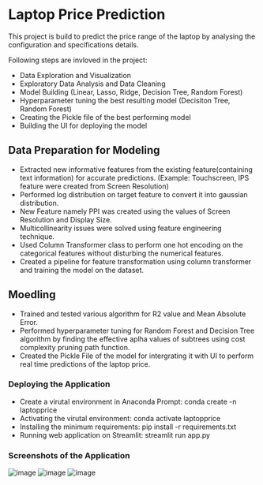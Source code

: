 # Laptop Price Prediction

This project is build to predict the price range of the laptop by analysing the configuration and specifications details.

Following steps are invloved in the project:
* Data Exploration and Visualization
* Exploratory Data Analysis and Data Cleaning
* Model Building (Linear, Lasso, Ridge, Decision Tree, Random Forest)
* Hyperparameter tuning the best resulting model (Decisiton Tree, Random Forest)
* Creating the Pickle file of the best performing model
* Building the UI for deploying the model

## Data Preparation for Modeling
* Extracted new informative features from the existing feature(containing text information) for accurate predictions. (Example: Touchscreen, IPS feature were created from Screen Resolution)
* Performed log distribution on target feature to convert it into gaussian distribution.
* New Feature namely PPI was created using the values of Screen Resolution and Display Size.
* Multicollinearity issues were solved using feature engineering technique.
* Used Column Transformer class to perform one hot encoding on the categorical features without disturbing the numerical features.
* Created a pipeline for feature transformation using column transformer and training the model on the dataset.

## Moedling
* Trained and tested various algorithm for R2 value and Mean Absolute Error.
* Performed hyperparameter tuning for Random Forest and Decision Tree algorithm by finding the effective aplha values of subtrees using cost complexity pruning path function.
* Created the Pickle File of the model for intergrating it with UI to perform real time predictions of the laptop price.

### Deploying the Application
* Create a virutal environment in Anaconda Prompt: conda create -n laptopprice
* Activating the virutal environment: conda activate laptopprice
* Installing the minimum requirements: pip install -r requirements.txt
* Running web application on Streamlit: streamlit run app.py

### Screenshots of the Application

![image](https://user-images.githubusercontent.com/97493432/227745954-0646a46f-82f9-44b5-8f61-81b946bdc51e.png)
![image](https://user-images.githubusercontent.com/97493432/227745967-26af5032-42c5-4da5-b8ac-5f3f38c6f800.png)
![image](https://user-images.githubusercontent.com/97493432/227745979-7a6f0223-496c-4143-b47a-a8b1f3171579.png)



